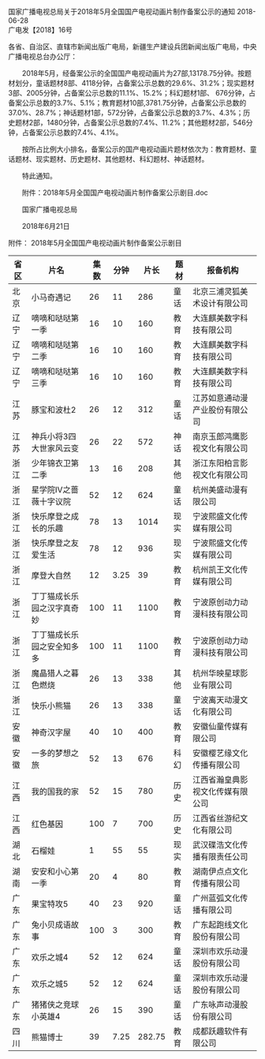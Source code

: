 国家广播电视总局关于2018年5月全国国产电视动画片制作备案公示的通知
2018-06-28  
广电发【2018】16号

各省、自治区、直辖市新闻出版广电局，新疆生产建设兵团新闻出版广电局，中央广播电视总台办公厅：

　　2018年5月，经备案公示的全国国产电视动画片为27部,13178.75分钟。按题材划分，童话题材8部、4118分钟，占备案公示总数的29.6%、31.2%；现实题材3部、2005分钟，占备案公示总数的11.1%、15.2%；科幻题材1部、 676分钟，占备案公示总数的3.7%、5.1%；教育题材10部,3781.75分钟，占备案公示总数的37.0%、28.7%；神话题材1部，572分钟，占备案公示总数的3.7%、4.3%；历史题材2部，1480分钟，占备案公示总数的7.4%、11.2%；其他题材2部，546分钟，占备案公示总数的7.4%、4.1%。

　　按所占比例大小排名，备案公示的国产电视动画片题材依次为：教育题材、童话题材、现实题材、历史题材、其他题材、科幻题材、神话题材。

　　特此通知。

　　附件：2018年5月全国国产电视动画片制作备案公示剧目.doc


　　国家广播电视总局

　　2018年6月21日


附件：
2018年5月全国国产电视动画片制作备案公示剧目 

|省区 | 片名 | 集数 | 分钟 | 片长 | 题材 | 报备机构|
|---|----|----|----|----|----|-----|
|北京 | 小马奇遇记 | 26 | 11 | 286 | 童话 | 北京三浦灵狐美术设计有限公司|
|辽宁 | 嘀嘀和哒哒第一季 | 16 | 10 | 160 | 教育 | 大连麒美数字科技有限公司|
|辽宁 | 嘀嘀和哒哒第二季 | 16 | 10 | 160 | 教育 | 大连麒美数字科技有限公司|
|辽宁 | 嘀嘀和哒哒第三季 | 16 | 10 | 160 | 教育 | 大连麒美数字科技有限公司|
|江苏 | 豚宝和波杜2 | 26 | 12 | 312 | 童话 | 江苏如意通动漫产业股份有限公司|
|江苏 | 神兵小将3四大世家风云变 | 26 | 22 | 572 | 神话 | 南京玉郎鸿鹰影视文化有限公司|
|浙江 | 少年锦衣卫第二季 | 13 | 16 | 208 | 其他 | 浙江东阳柏言影视文化有限公司|
|浙江 | 星学院Ⅳ之蔷薇十字议院 | 52 | 12 | 624 | 童话 | 杭州美盛动漫有限公司|
|浙江 | 快乐摩登之成长的乐趣 | 78 | 13 | 1014 | 现实 | 宁波熙盛文化传媒有限公司|
|浙江 | 快乐摩登之友爱生活 | 78 | 12 | 936 | 现实 | 宁波熙盛文化传媒有限公司|
|浙江 | 摩登大自然 | 12 | 3.25 | 39 | 教育 | 杭州凯王文化传媒有限公司|
|浙江 | 丁丁猫成长乐园之汉字真奇妙 | 100 | 11 | 1100 | 教育 | 宁波原创动力动漫科技有限公司|
|浙江 | 丁丁猫成长乐园之安全知多多 | 100 | 11 | 1100 | 教育 | 宁波原创动力动漫科技有限公司|
|浙江 | 魔晶猎人之暮色燃烧 | 26 | 13 | 338 | 其他 | 杭州华映星球影业有限公司|
|浙江 | 快乐小熊猫 | 26 | 13 | 338 | 童话 | 宁波离天动漫文化有限公司|
|安徽 | 神奇汉字屋 | 40 | 10 | 400 | 教育 | 安徽仙童传媒有限公司|
|安徽 | 一多的梦想之旅 | 52 | 13 | 676 | 科幻 | 安徽樱艺缘文化传播有限公司|
|江西 | 我的国我的家 | 52 | 15 | 780 | 历史 | 江西省瀚皇典影视文化传媒有限公司|
|江西 | 红色基因 | 100 | 7 | 700 | 历史 | 江西省丝游纪文化有限公司|
|湖北 | 石榴娃 | 1 | 55 | 55 | 现实 | 武汉碟浩文化传播有限责任公司|
|湖南 | 安安和小心第一季 | 20 | 4 | 80 | 教育 | 湖南伊点点文化传播有限公司|
|广东 | 果宝特攻5 | 40 | 23 | 920 | 童话 | 广州蓝弧文化传播有限公司|
|广东 | 兔小贝成语故事 | 100 | 3 | 300 | 教育 | 广东起跑线文化股份有限公司|
|广东 | 欢乐之城4 | 52 | 12 | 624 | 童话 | 深圳市欢乐动漫股份有限公司|
|广东 | 欢乐之城5 | 52 | 12 | 624 | 童话 | 深圳市欢乐动漫股份有限公司|
|广东 | 猪猪侠之竞球小英雄4 | 26 | 15 | 390 | 童话 | 广东咏声动漫股份有限公司|
|四川 | 熊猫博士 | 39 | 7.25 | 282.75 | 教育 | 成都跃趣软件有限公司|
